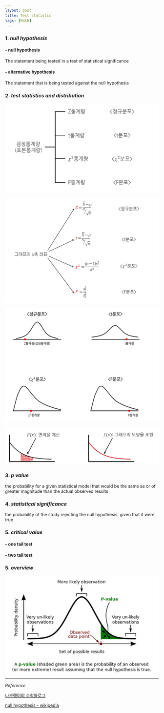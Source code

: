 ```yaml
---
layout: post
title: Test statistic
tags: [Math]
---
```


### 1. *null hypothesis*

#### - null hypothesis

The statement being tested in a test of statistical significance

#### - alternative hypothesis

The statement that is being tested against the null hypothesis

### 2. *test statistics and distribution*


![alt text](/assets/img/teststat1.png)

![alt text](/assets/img/teststat2.png)

![alt text](/assets/img/teststat3.png)

![alt text](/assets/img/teststat4.png)

### 3. *p value*

the probability for a given statistical model that would be the same as or of greater magnitude than the actual observed results

### 4. *statistical significance*

the probability of the study rejecting the null hypothesis, given that it were true

### 5. *critical value*

#### - one tail test

#### - two tail test


### 5. *overview*

![alt text](/assets/img/test_significant.jpg)



***
*Reference*

[나부랭이의 수학블로그](http://math7.tistory.com/84)

[null hypothesis - wikipedia](https://en.wikipedia.org/wiki/Null_hypothesis)
